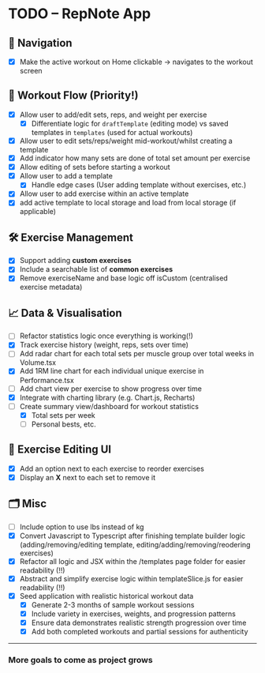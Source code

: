 # TODO – RepNote App

## 🧭 Navigation

- [x] Make the active workout on Home clickable → navigates to the workout screen

## 💪 Workout Flow (Priority!)

- [x] Allow user to add/edit sets, reps, and weight per exercise
  - [x] Differentiate logic for `draftTemplate` (editing mode) vs saved templates in `templates` (used for actual workouts)
- [x] Allow user to edit sets/reps/weight mid-workout/whilst creating a template
- [x] Add indicator how many sets are done of total set amount per exercise
- [x] Allow editing of sets before starting a workout
- [x] Allow user to add a template
  - [x] Handle edge cases (User adding template without exercises, etc.)
- [x] Allow user to add exercise within an active template
- [x] add active template to local storage and load from local storage (if applicable)

## 🛠️ Exercise Management

- [x] Support adding **custom exercises**
- [x] Include a searchable list of **common exercises**
- [x] Remove exerciseName and base logic off isCustom (centralised exercise metadata)

## 📈 Data & Visualisation

- [ ] Refactor statistics logic once everything is working(!)
- [x] Track exercise history (weight, reps, sets over time)
- [ ] Add radar chart for each total sets per muscle group over total weeks in Volume.tsx
- [x] Add 1RM line chart for each individual unique exercise in Performance.tsx
- [ ] Add chart view per exercise to show progress over time
- [x] Integrate with charting library (e.g. Chart.js, Recharts)
- [ ] Create summary view/dashboard for workout statistics
  - [x] Total sets per week
  - [ ] Personal bests, etc.

## 🧩 Exercise Editing UI

- [x] Add an option next to each exercise to reorder exercises
- [x] Display an **X** next to each set to remove it

## 🗂️ Misc

- [ ] Include option to use lbs instead of kg
- [x] Convert Javascript to Typescript after finishing template builder logic (adding/removing/editing template, editing/adding/removing/reodering exercises)
- [x] Refactor all logic and JSX within the /templates page folder for easier readability (!!)
- [x] Abstract and simplify exercise logic within templateSlice.js for easier readability (!!)
- [x] Seed application with realistic historical workout data
  - [x] Generate 2-3 months of sample workout sessions
  - [x] Include variety in exercises, weights, and progression patterns
  - [x] Ensure data demonstrates realistic strength progression over time
  - [x] Add both completed workouts and partial sessions for authenticity

---

### More goals to come as project grows

